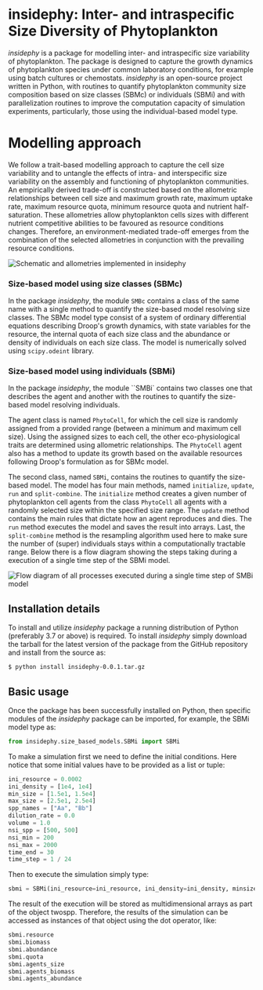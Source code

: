 # insidephy: Inter- and intraspecific Size Diversity of Phytoplankton

*insidephy* is a package for modelling inter- and intraspecific 
size variability of phytoplankton. The package is designed to 
capture the growth dynamics of phytoplankton species under common
laboratory conditions, for example using batch cultures or chemostats.
*insidephy* is an open-source project written in Python, 
with routines to quantify phytoplankton community size composition
based on size classes (SBMc) or individuals (SBMi) and with parallelization routines
to improve the computation capacity of simulation experiments, particularly, 
those using the individual-based model type.

# Modelling approach
 We follow a trait-based modelling approach to capture the cell size 
 variability and to untangle the effects of intra- and interspecific 
 size variability on the assembly and functioning of phytoplankton 
 communities. An empirically derived trade-off is constructed based on
 the allometric relationships between cell size and maximum growth rate, 
 maximum uptake rate, maximum resource quota, minimum resource quota
 and nutrient half-saturation. These allometries allow
 phytoplankton cells sizes with different nutrient competitive abilities
 to be favoured as resource conditions changes. Therefore, an 
 environment-mediated trade-off emerges from the combination of the 
 selected allometries in conjunction with the prevailing resource conditions.

![Schematic and allometries implemented in *insidephy*](/Users/acevedo/Documents/Projects/Dynatrait/Manuscripts/insidephy/schematic_allo.png)
 
### Size-based model using size classes (SBMc)
In the package *insidephy*, the module ``SMBc`` contains a class
of the same name with a single method to quantify the size-based 
model resolving size classes. The SBMc model type consist of a system
of ordinary differential equations describing Droop's growth dynamics,
with state variables for the resource, the internal quota of each 
size class and the abundance or density of individuals on each size class.
The model is numerically solved using ``scipy.odeint`` library.

### Size-based model using individuals (SBMi)
In the package *insidephy*, the module ``SMBi` contains two classes
one that describes the agent and another with the routines to quantify 
the size-based model resolving individuals.

The agent class is named ``PhytoCell``, for which the cell size is randomly
assigned from a provided range (between a minimum and maximum cell size). 
Using the assigned sizes to each cell, the other eco-physiological traits 
are determined using allometric relationships. The ``PhytoCell`` agent 
also has a method to update its growth based on the available resources following 
Droop's formulation as for SBMc model. 

The second class, named ``SBMi``, contains the routines to quantify the size-based model. 
The model has four main methods, named ``initialize``, ``update``, ``run`` and ``split-combine``.
The ``initialize`` method creates a given number of phytoplankton cell agents from the class ``PhytoCell`` 
all agents with a randomly selected size within the specified size range. The ``update`` method
contains the main rules that dictate how an agent reproduces and dies. The ``run`` method executes 
the model and saves the result into arrays. Last, the ``split-combine`` method is the resampling 
algorithm used here to make sure the number of (super) individuals stays within a computationally 
tractable range. Below there is a flow diagram showing the steps taking during a execution of a single
time step of the SBMi model. 

![Flow diagram of all processes executed during a single time step of SMBi model](/Users/acevedo/Documents/Projects/Dynatrait/Manuscripts/insidephy/SBMi_flowdiagram.png)
 

## Installation details

To install and utilize *insidephy* package a running distribution 
of Python (preferably 3.7 or above) is required. To install 
*insidephy* simply download the tarball for the latest version of 
the package from the GitHub repository and install from the source as:
```bash
$ python install insidephy-0.0.1.tar.gz
```
##  Basic usage

Once the package has been successfully installed on Python, 
then specific modules of the *insidephy* package can be imported, 
for example, the SBMi model type as:
```python
from insidephy.size_based_models.SBMi import SBMi
```
To make a simulation first we need to define the initial conditions.
Here notice that some initial values have to be provided as a list or tuple:
```python
ini_resource = 0.0002
ini_density = [1e4, 1e4]
min_size = [1.5e1, 1.5e4]
max_size = [2.5e1, 2.5e4]
spp_names = ["Aa", "Bb"]
dilution_rate = 0.0
volume = 1.0
nsi_spp = [500, 500]
nsi_min = 200
nsi_max = 2000
time_end = 30
time_step = 1 / 24
```
Then to execute the simulation simply type:
```python
sbmi = SBMi(ini_resource=ini_resource, ini_density=ini_density, minsize=min_size, maxsize=max_size, spp_names=spp_names, dilution_rate=dilution_rate, volume=volume, nsi_spp=nsi_spp, nsi_min=nsi_min, nsi_max=nsi_max, time_step=time_step, time_end=time_end)
```
The result of the execution will be stored as multidimensional arrays as part of the object twospp. Therefore, the results of the simulation can be accessed as instances of that object using the dot operator, like:
```python
sbmi.resource
sbmi.biomass
sbmi.abundance
sbmi.quota
sbmi.agents_size
sbmi.agents_biomass
sbmi.agents_abundance
```






